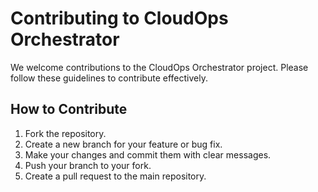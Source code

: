 # Contributing to CloudOps Orchestrator

We welcome contributions to the CloudOps Orchestrator project. Please follow these guidelines to contribute effectively.

## How to Contribute

1.  Fork the repository.
2.  Create a new branch for your feature or bug fix.
3.  Make your changes and commit them with clear messages.
4.  Push your branch to your fork.
5.  Create a pull request to the main repository.
